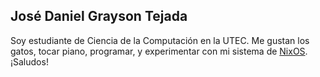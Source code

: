 ## José Daniel Grayson Tejada

Soy estudiante de Ciencia de la Computación en la UTEC. Me gustan los gatos, tocar piano, programar, y experimentar con mi sistema de [NixOS](https://nixos.org/). ¡Saludos!

